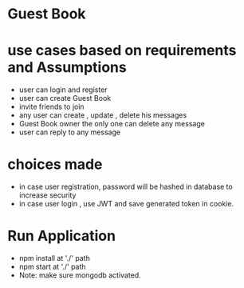# Guest Book

# use cases based on requirements and Assumptions
- user can login and register
- user can create Guest Book
- invite friends to join
- any user can create , update , delete his messages
- Guest Book owner the only one can delete any message
- user can reply to any message

# choices made
- in case user registration, password will be hashed in database to increase security
- in case user login , use JWT and save generated token in cookie.

# Run Application
- npm install at './' path
- npm start at './' path
- Note: make sure mongodb activated.
